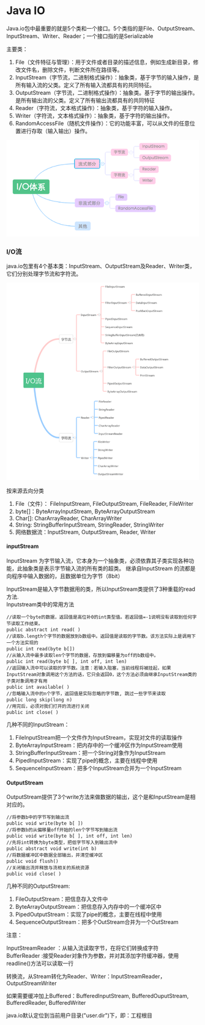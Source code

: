 # Java IO

Java.io包中最重要的就是5个类和一个接口。5个类指的是File、OutputStream、InputStream、Writer、Reader；一个接口指的是Serializable


主要类：

1. File（文件特征与管理）：用于文件或者目录的描述信息，例如生成新目录，修改文件名，删除文件，判断文件所在路径等。
2. InputStream（字节流，二进制格式操作）：抽象类，基于字节的输入操作，是所有输入流的父类。定义了所有输入流都具有的共同特征。
3. OutputStream（字节流，二进制格式操作）：抽象类。基于字节的输出操作。是所有输出流的父类。定义了所有输出流都具有的共同特征
4. Reader（字符流，文本格式操作）：抽象类，基于字符的输入操作。
5. Writer（字符流，文本格式操作）：抽象类，基于字符的输出操作。
6. RandomAccessFile（随机文件操作）：它的功能丰富，可以从文件的任意位置进行存取（输入输出）操作。


![](./img/a.png)

### I/O流

java.io包里有4个基本类：InputStream、OutputStream及Reader、Writer类，它们分别处理字节流和字符流。

![](./img/b.png)


按来源去向分类

1. File（文件）： FileInputStream, FileOutputStream, FileReader, FileWriter
2. byte[]：ByteArrayInputStream, ByteArrayOutputStream
3. Char[]: CharArrayReader, CharArrayWriter
4. String: StringBufferInputStream, StringReader, StringWriter
5. 网络数据流：InputStream, OutputStream, Reader, Writer

#### inputStream

InputStream 为字节输入流，它本身为一个抽象类，必须依靠其子类实现各种功能，此抽象类是表示字节输入流的所有类的超类。 继承自InputStream 的流都是向程序中输入数据的，且数据单位为字节（8bit）

InputStream是输入字节数据用的类，所以InputStream类提供了3种重载的read方法.</br>
Inputstream类中的常用方法

	//读取一个byte的数据，返回值是高位补0的int类型值。若返回值=-1说明没有读取到任何字节读取工作结束。
	public abstract int read( )
	//读取b.length个字节的数据放到b数组中。返回值是读取的字节数。该方法实际上是调用下一个方法实现的
	public int read(byte b[])
	//从输入流中最多读取len个字节的数据，存放到偏移量为off的b数组中。
	public int read(byte b[ ], int off, int len)
	//返回输入流中可以读取的字节数。注意：若输入阻塞，当前线程将被挂起，如果InputStream对象调用这个方法的话，它只会返回0，这个方法必须由继承InputStream类的子类对象调用才有用
	public int available( )
	//忽略输入流中的n个字节，返回值是实际忽略的字节数, 跳过一些字节来读取
	public long skip(long n)
	//用完后，必须对我们打开的流进行关闭
	public int close( )


几种不同的InputStream：

1. FileInputStream把一个文件作为InputStream，实现对文件的读取操作
2. ByteArrayInputStream：把内存中的一个缓冲区作为InputStream使用
3. StringBufferInputStream：把一个String对象作为InputStream
4. PipedInputStream：实现了pipe的概念，主要在线程中使用
5. SequenceInputStream：把多个InputStream合并为一个InputStream


#### OutputStream

OutputStream提供了3个write方法来做数据的输出，这个是和InputStream是相对应的。

	//将参数b中的字节写到输出流
	public void write(byte b[ ])
	//将参数b的从偏移量off开始的len个字节写到输出流
	public void write(byte b[ ], int off, int len) 
	//先将int转换为byte类型，把低字节写入到输出流中
	public abstract void write(int b) 
	//将数据缓冲区中数据全部输出，并清空缓冲区
	public void flush() 
	//关闭输出流并释放与流相关的系统资源
	public void close( )

几种不同的OutputStream:

1. FileOutputStream：把信息存入文件中
2. ByteArrayOutputStream：把信息存入内存中的一个缓冲区中
3. PipedOutputStream：实现了pipe的概念，主要在线程中使用
4. SequenceOutputStream：把多个OutStream合并为一个OutStream


注意：

InputStreamReader ：从输入流读取字节，在将它们转换成字符</br>
BufferReader :接受Reader对象作为参数，并对其添加字符缓冲器，使用readline()方法可以读取一行

转换流，从Stream转化为Reader、Writer：InputStreamReader，OutputStreamWriter

如果需要缓冲加上Buffered：BufferedInputStream, BufferedOuputStream, BufferedReader, BufferedWriter


java.io默认定位到当前用户目录("user.dir")下，即：工程根目
